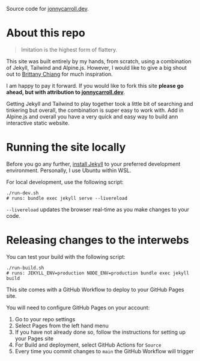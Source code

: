 Source code for [jonnycarroll.dev](https://jonnycarroll.dev).

# About this repo

> Imitation is the highest form of flattery.

This site was built entirely by my hands, from scratch, using a combination of Jekyll, Tailwind and Alpine.js.
However, I would like to give a big shout out to [Brittany Chiang](https://brittanychiang.com/) for much inspiration.

I am happy to pay it forward. If you would like to fork this site **please go ahead, but with attribution to [jonnycarroll.dev](https://jonnycarroll.dev)**.

Getting Jekyll and Tailwind to play together took a little bit of searching and tinkering but overall, the combination is super easy to work with.
Add in Alpine.js and overall you have a very quick and easy way to build ann interactive static website.

# Running the site locally

Before you go any further, [install Jekyll](https://jekyllrb.com/docs/installation/) to your preferred development environment. Personally, I use Ubuntu within WSL.

For local development, use the following script:

```shell
./run-dev.sh
# runs: bundle exec jekyll serve --livereload
```

`--livereload` updates the browser real-time as you make changes to your code.

# Releasing changes to the interwebs

You can test your build with the following script:

```shell
./run-build.sh
# runs: JEKYLL_ENV=production NODE_ENV=production bundle exec jekyll build
```

This site comes with a GitHub Workflow to deploy to your GitHub Pages site.

You will need to configure GitHub Pages on your account:
1. Go to your repo settings
2. Select Pages from the left hand menu
3. If you have not already done so, follow the instructions for setting up your Pages site
4. For Build and deployment, select GitHub Actions for `Source`
5. Every time you commit changes to `main` the GitHub Workflow will trigger

